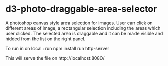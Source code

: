 # d3-photo-draggable-area-selector
A photoshop canvas style area selection for images. 
User can click on different areas of image, a rectangular selection including the areas which user clicked. 
The selected area is draggable and it can be made visible and hidded from the list on the right panel.

To run in on local :
  run npm install
  run http-server
  
This will serve the file on http://localhost:8080/

